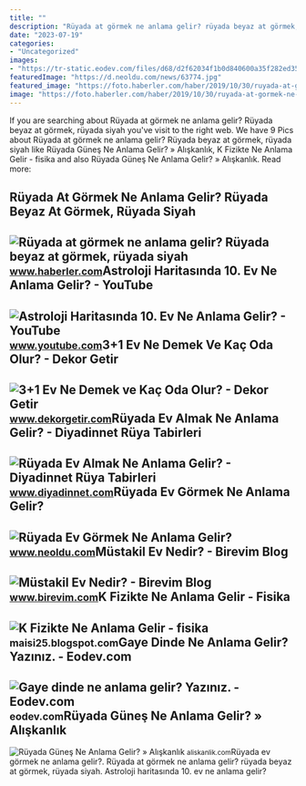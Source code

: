 ```yaml
---
title: ""
description: "Rüyada at görmek ne anlama gelir? rüyada beyaz at görmek, rüyada siyah"
date: "2023-07-19"
categories:
- "Uncategorized"
images:
- "https://tr-static.eodev.com/files/d68/d2f62034f1b0d840600a35f282ed356f.jpg"
featuredImage: "https://d.neoldu.com/news/63774.jpg"
featured_image: "https://foto.haberler.com/haber/2019/10/30/ruyada-at-gormek-ne-anlama-gelir-12566959_7097_m.jpg"
image: "https://foto.haberler.com/haber/2019/10/30/ruyada-at-gormek-ne-anlama-gelir-12566959_7097_m.jpg"
---
```


If you are searching about Rüyada at görmek ne anlama gelir? Rüyada beyaz at görmek, rüyada siyah you've visit to the right web. We have 9 Pics about Rüyada at görmek ne anlama gelir? Rüyada beyaz at görmek, rüyada siyah like Rüyada Güneş Ne Anlama Gelir? » Alışkanlık, K Fizikte Ne Anlama Gelir - fisika and also Rüyada Güneş Ne Anlama Gelir? » Alışkanlık. Read more:

Rüyada At Görmek Ne Anlama Gelir? Rüyada Beyaz At Görmek, Rüyada Siyah
----------------------------------------------------------------------

 ![Rüyada at görmek ne anlama gelir? Rüyada beyaz at görmek, rüyada siyah](https://foto.haberler.com/haber/2019/10/30/ruyada-at-gormek-ne-anlama-gelir-12566959_7097_m.jpg) <small>www.haberler.com</small>Astroloji Haritasında 10. Ev Ne Anlama Gelir? - YouTube
-------------------------------------------------------

 ![Astroloji Haritasında 10. Ev Ne Anlama Gelir? - YouTube](https://i.ytimg.com/vi/GvYthcmHpw0/hq2.jpg) <small>www.youtube.com</small>3+1 Ev Ne Demek Ve Kaç Oda Olur? - Dekor Getir
----------------------------------------------

 ![3+1 Ev Ne Demek ve Kaç Oda Olur? - Dekor Getir](https://www.dekorgetir.com/wp-content/uploads/3-arti-1-ev-ne-demek.jpeg) <small>www.dekorgetir.com</small>Rüyada Ev Almak Ne Anlama Gelir? - Diyadinnet Rüya Tabirleri
------------------------------------------------------------

 ![Rüyada Ev Almak Ne Anlama Gelir? - Diyadinnet Rüya Tabirleri](https://www.diyadinnet.com/d/ruya/ruyada-ev-almak-ne-anlama-gelir-250.jpg) <small>www.diyadinnet.com</small>Rüyada Ev Görmek Ne Anlama Gelir?
---------------------------------

 ![Rüyada Ev Görmek Ne Anlama Gelir?](https://d.neoldu.com/news/63774.jpg) <small>www.neoldu.com</small>Müstakil Ev Nedir? - Birevim Blog
---------------------------------

 ![Müstakil Ev Nedir? - Birevim Blog](https://www.birevim.com/blog/wp-content/uploads/2021/09/mustakil-ev.jpg) <small>www.birevim.com</small>K Fizikte Ne Anlama Gelir - Fisika
----------------------------------

 ![K Fizikte Ne Anlama Gelir - fisika](https://p.calameoassets.com/200421173922-7854bb4c194421435081d2b710b41004/p1.jpg) <small>maisi25.blogspot.com</small>Gaye Dinde Ne Anlama Gelir? Yazınız. - Eodev.com
------------------------------------------------

 ![Gaye dinde ne anlama gelir? Yazınız. - Eodev.com](https://tr-static.eodev.com/files/d68/d2f62034f1b0d840600a35f282ed356f.jpg) <small>eodev.com</small>Rüyada Güneş Ne Anlama Gelir? » Alışkanlık
------------------------------------------

 ![Rüyada Güneş Ne Anlama Gelir? » Alışkanlık](https://aliskanlik.com/wp-content/uploads/2022/04/Ruyada-Gunes-Ne-Anlama-Gelir.jpeg) <small>aliskanlik.com</small>Rüyada ev görmek ne anlama gelir?. Rüyada at görmek ne anlama gelir? rüyada beyaz at görmek, rüyada siyah. Astroloji haritasında 10. ev ne anlama gelir?
